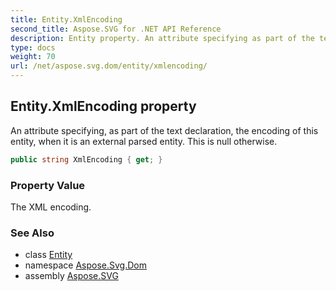 ```yaml
---
title: Entity.XmlEncoding
second_title: Aspose.SVG for .NET API Reference
description: Entity property. An attribute specifying as part of the text declaration the encoding of this entity when it is an external parsed entity. This is null otherwise
type: docs
weight: 70
url: /net/aspose.svg.dom/entity/xmlencoding/
---
```

## Entity.XmlEncoding property

An attribute specifying, as part of the text declaration, the encoding of this entity, when it is an external parsed entity. This is null otherwise.

```csharp
public string XmlEncoding { get; }
```

### Property Value

The XML encoding.

### See Also

* class [Entity](../)
* namespace [Aspose.Svg.Dom](../../entity/)
* assembly [Aspose.SVG](../../../)
